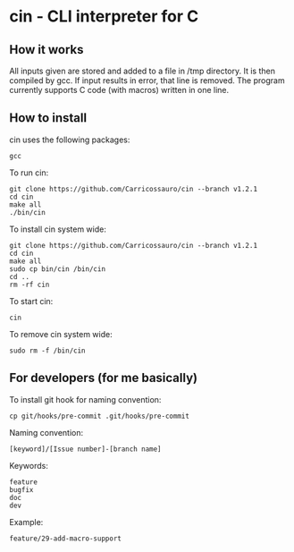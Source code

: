 # cin - CLI interpreter for C


## How it works

All inputs given are stored and added to a file in /tmp directory. It is then compiled by gcc. If input results in error, that line is removed. The program currently supports C code (with macros) written in one line.

## How to install

cin uses the following packages:
```
gcc
```

To run cin:
```
git clone https://github.com/Carricossauro/cin --branch v1.2.1
cd cin
make all
./bin/cin
```

To install cin system wide:
```
git clone https://github.com/Carricossauro/cin --branch v1.2.1
cd cin
make all
sudo cp bin/cin /bin/cin
cd ..
rm -rf cin
```

To start cin:
```
cin
```

To remove cin system wide:
```
sudo rm -f /bin/cin
```

## For developers (for me basically)

To install git hook for naming convention:
```
cp git/hooks/pre-commit .git/hooks/pre-commit
```

Naming convention:
```
[keyword]/[Issue number]-[branch name]
```

Keywords:
```
feature
bugfix
doc
dev
```

Example:
```
feature/29-add-macro-support
```
